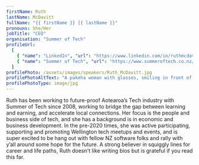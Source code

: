 ```yaml
---
firstName: Ruth
lastName: McDavitt
fullName: "{{ firstName }} {{ lastName }}"
pronouns: She/Her
jobTitle: "CEO"
organisation: "Summer of Tech"
profileUrl:
  [
    { "name": "LinkedIn", "url": "https://www.linkedin.com/in/ruthmcdavitt/" },
    { "name": "Summer of Tech", "url": "https://www.summeroftech.co.nz/" },
  ]
profilePhoto: /assets/images/speakers/Ruth_McDavitt.jpg
profilePhotoAltText: "A pakeha woman with glasses, smiling in front of a red Summer of Tech banner"
profilePhotoType: image/jpg
---
```


Ruth has been working to future-proof Aotearoa’s Tech industry with Summer of Tech since 2008, working to bridge the gap between learning and earning, and accelerate local connections. Her focus is the people and business side of tech, and she has a background is in economic and business development. In the pre-2020 times, she was active participating, supporting and promoting Wellington tech meetups and events, and is super excited to be hang out with fellow NZ software folks and rally with y’all around some hope for the future. A strong believer in squiggly lines for career and life paths, Ruth doesn't like writing bios but is grateful if you read this far.
